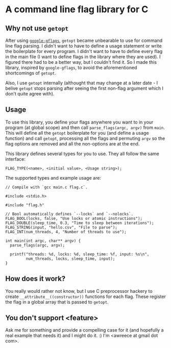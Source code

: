 # A command line flag library for C #

## Why not use `getopt` ##

After using [`google-gflags`](https://code.google.com/p/gflags/), `getopt` 
became unbearable to use for command line flag parsing. I didn't want to have
to define a usage statement or write the boilerplate for every program. I didn't
want to have to define every flag in the main file (I want to define flags in
the library where they are used). I figured there had to be a better way, but 
I couldn't find it. So I made this library, inspired by `google-gflags`, to
avoid the aforementioned shortcomings of `getopt`.

Also, I use `getopt` internally (althought that may change at a later date -
I belive `getopt` stops parsing after seeing the first non-flag argument which
I don't quite agree with).

## Usage ##

To use this library, you define your flags anywhere you want to in your program
(at global scope) and then call `parse_flags(argc, argv)` from `main`. This
will define all the `getopt` boilerplate for you (and define a usage function) 
and call `getopt`, processing all the flags and permuting `argv` so the flag
options are removed and all the non-options are at the end.

This library defines several types for you to use. They all follow the same
interface: 

    FLAG_TYPE(<name>, <initial value>, <Usage string>);

The supported types and example usage are:

    // Compile with `gcc main.c flag.c`.

    #include <stdio.h>

    #include "flag.h"

    // Bool automatically defines `--locks` and `--nolocks`.
    FLAG_BOOL(locks, false, "Use locks or atomic instructions");
    FLAG_DOUBLE(sleep_time, 0.3, "Time to sleep between iterations");
    FLAG_STRING(input, "hello.csv", "File to parse");
    FLAG_INT(num_threads, 4, "Number of threads to use");

    int main(int argc, char** argv) {
      parse_flags(argc, argv);

      printf("threads: %d, locks: %d, sleep_time: %f, input: %s\n",
             num_threads, locks, sleep_time, input);
    }

## How does it work? ##

You really would rather not know, but I use C preprocessor hackery to create
`__attribute__((constructor))` functions for each flag. These register the flag
in a global array that is passed to `getopt`.

## You don't support &lt;feature&gt; ##

Ask me for something and provide a compelling case for it (and hopefully a real
example that needs it) and I might do it. :) I'm &lt;awreece at gmail dot
com&gt;.

